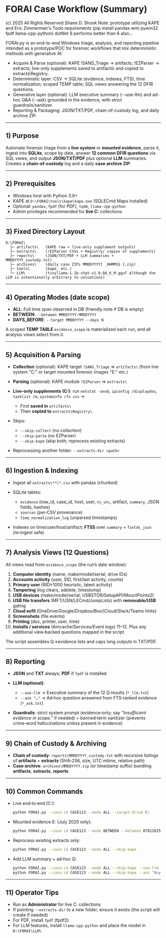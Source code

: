 # FORAI Case Workflow (Summary)
(c) 2025 All Rights Reserved Shane D. Shook
Note: prototype utilizing KAPE and Eric Zimmerman's Tools
requirements (pip install pandas wmi pywin32 fpdf llama-cpp-python)
dotNet 9 performs better than 6 also...

FORAI.py is an end-to-end Windows triage, analysis, and reporting pipeline intended as a prototype/POC for forensic workflows that mix deterministic methods with generative AI:

 - Acquire & Parse (optional): KAPE !SANS_Triage → artifacts\; !EZParser → extracts\; live-only supplements saved to artifacts\ and copied to extracts\Registry\.
 - Deterministic layer: CSV → SQLite (evidence, indexes, FTS); time normalization; scoped TEMP table; SQL views answering the 12 DFIR questions.
 - Generative layer (optional): LLM executive summary (--use-llm) and ad-hoc Q&A (--ask) grounded in the evidence, with strict guardrails/sanitizer.
 - Reporting & Packaging: JSON/TXT/PDF, chain-of-custody log, and daily archive ZIP.

---

## 1) Purpose

Automate forensic triage from a **live system** or **mounted evidence**, parse it, ingest into **SQLite**, scope by date, answer **12 common DFIR questions** via SQL views, and output **JSON/TXT/PDF** plus optional **LLM** summaries. Creates a **chain‑of‑custody** log and a daily **case archive ZIP**.

---

## 2) Prerequisites

* Windows host with Python 3.9+
* KAPE at `D:\FORAI\tools\kape\kape.exe` (SQLECmd Maps installed)
* Optional: `pandas`, `fpdf` (for PDF), `tqdm`, `llama-cpp-python`
* Admin privileges recommended for **live C:** collections

---

## 3) Fixed Directory Layout

```
D:\FORAI\
  ├─ artifacts\   (KAPE raw + live-only supplement outputs)
  ├─ extracts\    (!EZParser CSVs + Registry/ copies of supplements)
  ├─ reports\     (JSON/TXT/PDF + LLM summaries + MMDDYYYY_custody.txt)
  ├─ archives\    (daily case ZIPs MMDDYYYY[ _HHMMSS ].zip)
  ├─ tools\       (kape, etc.)
  └─ LLM\         (tinyllama-1.1b-chat-v1.0.Q4_K_M.gguf although the LLM is intentionally arbitrary to valuations)
```

---

## 4) Operating Modes (date scope)

* **ALL**: Full time span observed in DB (friendly note if DB is empty)
* **BETWEEN**: `--between MMDDYYYY-MMDDYYYY`
* **DAYS\_BEFORE**: `--target MMDDYYYY --days N`

A scoped **TEMP TABLE** `evidence_scope` is materialized each run, and all analysis views select from it.

---

## 5) Acquisition & Parsing

* **Collection** (optional): KAPE target `!SANS_Triage` ⇒ `artifacts\` (from live system "C:\" or target mounted forensic images "E:\" etc.)
* **Parsing** (optional): KAPE module `!EZParser` ⇒ `extracts\`
* **Live‑only supplements (C:)**: run `netstat -anob`, `ipconfig /displaydns`, `tasklist /m`, `systeminfo /fo csv` →

  * First **saved in** `artifacts\`
  * Then **copied to** `extracts\Registry\`
* Skips:

  * `--skip-collect` (no collection)
  * `--skip-parse` (no EZParser)
  * `--skip-kape` (skip both; reprocess existing extracts)
* Reprocessing another folder: `--extracts-dir <path>`

---

## 6) Ingestion & Indexing

* Ingest all `extracts\**\*.csv` with pandas (chunked)
* SQLite tables:

  * `evidence` (row\_id, case\_id, host, user, `ts_utc`, artifact, `summary`, JSON fields, hashes)
  * `sources` (per‑CSV provenance)
  * `time_normalization_log` (unparsed timestamps)
* Indexes on time/user/host/artifact; **FTS5** over `summary` + `fields_json` (re‑ingest safe)

---

## 7) Analysis Views (12 Questions)

All views read from `evidence_scope` (the run’s date window):

1. **Computer identity** (name, make/model/serial, drive IDs)
2. **Accounts activity** (user, SID, first/last activity, counts)
3. **Primary user** (RID≥1000 heuristic, latest activity)
4. **Tampering** (log clears, sdelete, timestomp)
5. **USB devices** (make/model/serial; USBSTOR/SetupAPI/MountPoints2)
6. **USB file transfers** (MFT/USN/LECmd/JumpLists) with **removable/USB** gating
7. **Cloud exfil** (OneDrive/Google/Dropbox/Box/iCloud/Slack/Teams hints)
8. **Screenshots** (file events)
9. **Printing** (doc, printer, user, time)
10. **Installs / services** (Amcache/Services/Event logs)
    11–12. Plus any additional view‑backed questions mapped in the script

The script assembles Q→evidence lists and caps long outputs in TXT/PDF.

---

## 8) Reporting

* **JSON** and **TXT** always; **PDF** if `fpdf` is installed
* **LLM (optional)**:

  * `--use-llm` → Executive summary of the 12 Q results (`*_llm.txt`)
  * `--ask "…"` → Ad‑hoc question answered from FTS‑ranked evidence (`*_ask.txt`)
* **Guardrails**: strict system prompt (evidence‑only; say *“Insufficient evidence in scope.”* if needed) + banned‑term sanitizer (prevents crime‑word hallucinations unless present in evidence)

---

## 9) Chain of Custody & Archiving

* **Chain of custody**: `reports\MMDDYYYY_custody.txt` with recursive listings of **artifacts** + **extracts** (SHA‑256, size, UTC mtime, relative path)
* **Case archive**: `archives\MMDDYYYY.zip` (or timestamp suffix) bundling **artifacts**, **extracts**, **reports**

---

## 10) Common Commands

* Live end‑to‑end (C:):

  ```bash
  python FORAI.py --case-id CASE123 --mode ALL --target-drive C:
  ```
* Mounted evidence E: (July 2025 only):

  ```bash
  python FORAI.py --case-id CASE123 --mode BETWEEN --between 07012025-07312025 --target-drive E:
  ```
* Reprocess existing extracts only:

  ```bash
  python FORAI.py --case-id CASE123 --mode ALL --skip-kape
  ```
* Add LLM summary + ad‑hoc Q:

  ```bash
  python FORAI.py --case-id CASE123 --mode ALL --skip-kape --use-llm
  python FORAI.py --case-id CASE123 --mode ALL --skip-kape --ask "Any cloud exfil to personal storage?"
  ```

---

## 11) Operator Tips

* Run as **Administrator** for live C: collections
* If pointing `--extracts-dir` to a new folder, ensure it exists (the script will create if needed)
* For PDF, install `fpdf` (fpdf2)
* For LLM features, install `llama-cpp-python` and place the model in `D:\FORAI\LLM\`
